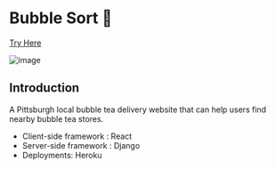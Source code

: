 # Bubble Sort 🥤
[Try Here](https://bubble-sort-drink.herokuapp.com/#/)


![image](
       ./src/img_05.PNG
       )


## Introduction 

A Pittsburgh local bubble tea delivery website that can help users find nearby bubble tea stores.

* Client-side framework : React
* Server-side framework : Django 
* Deployments: Heroku

